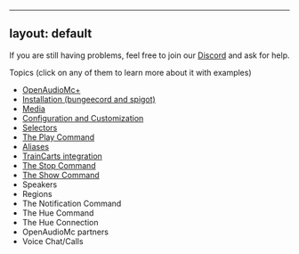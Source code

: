 ---
layout: default
--
If you are still having problems, feel free to join our [Discord](https://discord.openaudiomc.net/) and ask for help.

Topics (click on any of them to learn more about it with examples)
 - [OpenAudioMc+](OpenAudioMc+.md)
 - [Installation (bungeecord and spigot)](installation.md)
 - [Media](media.md)
 - [Configuration and Customization](configuration.md)
 - [Selectors](selectors.md)
 - [The Play Command](play.md)
 - [Aliases](alias.md)
 - [TrainCarts integration](traincarts.md)
 - [The Stop Command](stop.md)
 - [The Show Command](show.md)
 - Speakers
 - Regions
 - The Notification Command
 - The Hue Command
 - The Hue Connection
 - OpenAudioMc partners
 - Voice Chat/Calls